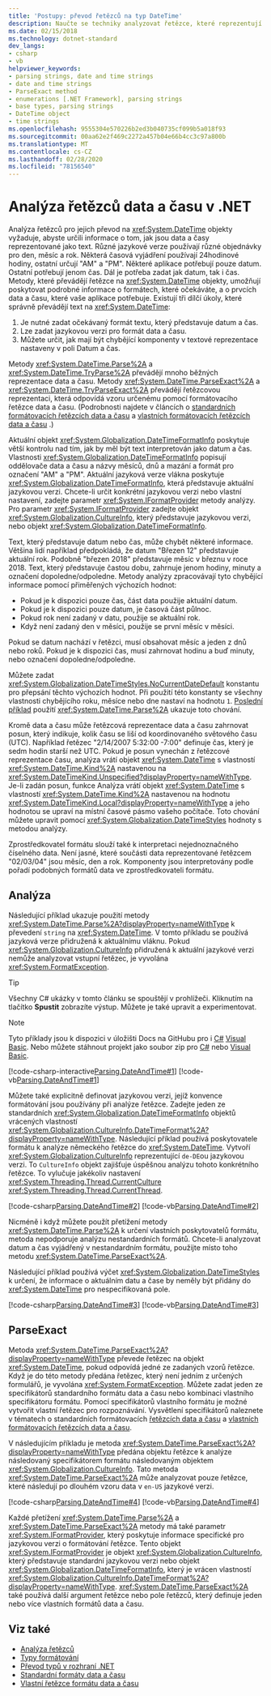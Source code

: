 ```yaml
---
title: 'Postupy: převod řetězců na typ DateTime'
description: Naučte se techniky analyzovat řetězce, které reprezentují data a časy pro vytvoření hodnoty DateTime z řetězce data a času.
ms.date: 02/15/2018
ms.technology: dotnet-standard
dev_langs:
- csharp
- vb
helpviewer_keywords:
- parsing strings, date and time strings
- date and time strings
- ParseExact method
- enumerations [.NET Framework], parsing strings
- base types, parsing strings
- DateTime object
- time strings
ms.openlocfilehash: 9555304e570226b2ed3b040735cf099b5a018f93
ms.sourcegitcommit: 00aa62e2f469c2272a457b04e66b4cc3c97a800b
ms.translationtype: MT
ms.contentlocale: cs-CZ
ms.lasthandoff: 02/28/2020
ms.locfileid: "78156540"
---
```

# <a name="parsing-date-and-time-strings-in-net"></a>Analýza řetězců data a času v .NET

Analýza řetězců pro jejich převod na <xref:System.DateTime> objekty vyžaduje, abyste určili informace o tom, jak jsou data a časy reprezentované jako text. Různé jazykové verze používají různé objednávky pro den, měsíc a rok. Některá časová vyjádření používají 24hodinové hodiny, ostatní určují "AM" a "PM". Některé aplikace potřebují pouze datum. Ostatní potřebují jenom čas. Dál je potřeba zadat jak datum, tak i čas. Metody, které převádějí řetězce na <xref:System.DateTime> objekty, umožňují poskytovat podrobné informace o formátech, které očekáváte, a o prvcích data a času, které vaše aplikace potřebuje. Existují tři dílčí úkoly, které správně převádějí text na <xref:System.DateTime>:

1. Je nutné zadat očekávaný formát textu, který představuje datum a čas.
1. Lze zadat jazykovou verzi pro formát data a času.
1. Můžete určit, jak mají být chybějící komponenty v textové reprezentace nastaveny v poli Datum a čas.

Metody <xref:System.DateTime.Parse%2A> a <xref:System.DateTime.TryParse%2A> převádějí mnoho běžných reprezentace data a času. Metody <xref:System.DateTime.ParseExact%2A> a <xref:System.DateTime.TryParseExact%2A> převádějí řetězcovou reprezentaci, která odpovídá vzoru určenému pomocí formátovacího řetězce data a času. (Podrobnosti najdete v článcích o [standardních formátovacích řetězcích data a času](standard-date-and-time-format-strings.md) a [vlastních formátovacích řetězcích data a času](custom-date-and-time-format-strings.md) .)

Aktuální objekt <xref:System.Globalization.DateTimeFormatInfo> poskytuje větší kontrolu nad tím, jak by měl být text interpretován jako datum a čas. Vlastnosti <xref:System.Globalization.DateTimeFormatInfo> popisují oddělovače data a času a názvy měsíců, dnů a mazání a formát pro označení "AM" a "PM". Aktuální jazyková verze vlákna poskytuje <xref:System.Globalization.DateTimeFormatInfo>, která představuje aktuální jazykovou verzi. Chcete-li určit konkrétní jazykovou verzi nebo vlastní nastavení, zadejte parametr <xref:System.IFormatProvider> metody analýzy. Pro parametr <xref:System.IFormatProvider> zadejte objekt <xref:System.Globalization.CultureInfo>, který představuje jazykovou verzi, nebo objekt <xref:System.Globalization.DateTimeFormatInfo>.

Text, který představuje datum nebo čas, může chybět některé informace. Většina lidí například předpokládá, že datum "Březen 12" představuje aktuální rok. Podobně "březen 2018" představuje měsíc v březnu v roce 2018. Text, který představuje častou dobu, zahrnuje jenom hodiny, minuty a označení dopoledne/odpoledne.  Metody analýzy zpracovávají tyto chybějící informace pomocí přiměřených výchozích hodnot:

- Pokud je k dispozici pouze čas, část data použije aktuální datum.
- Pokud je k dispozici pouze datum, je časová část půlnoc.
- Pokud rok není zadaný v datu, použije se aktuální rok.
- Když není zadaný den v měsíci, použije se první měsíc v měsíci.

Pokud se datum nachází v řetězci, musí obsahovat měsíc a jeden z dnů nebo roků. Pokud je k dispozici čas, musí zahrnovat hodinu a buď minuty, nebo označení dopoledne/odpoledne.

Můžete zadat <xref:System.Globalization.DateTimeStyles.NoCurrentDateDefault> konstantu pro přepsání těchto výchozích hodnot. Při použití této konstanty se všechny vlastnosti chybějícího roku, měsíce nebo dne nastaví na hodnotu `1`. [Poslední příklad](#styles-example) použití <xref:System.DateTime.Parse%2A> ukazuje toto chování.

Kromě data a času může řetězcová reprezentace data a času zahrnovat posun, který indikuje, kolik času se liší od koordinovaného světového času (UTC). Například řetězec "2/14/2007 5:32:00 -7:00" definuje čas, který je sedm hodin starší než UTC. Pokud je posun vynechán z řetězcové reprezentace času, analýza vrátí objekt <xref:System.DateTime> s vlastností <xref:System.DateTime.Kind%2A> nastavenou na <xref:System.DateTimeKind.Unspecified?displayProperty=nameWithType>. Je-li zadán posun, funkce Analýza vrátí objekt <xref:System.DateTime> s vlastností <xref:System.DateTime.Kind%2A> nastavenou na hodnotu <xref:System.DateTimeKind.Local?displayProperty=nameWithType> a jeho hodnotou se upraví na místní časové pásmo vašeho počítače. Toto chování můžete upravit pomocí <xref:System.Globalization.DateTimeStyles> hodnoty s metodou analýzy.
  
Zprostředkovatel formátu slouží také k interpretaci nejednoznačného číselného data. Není jasné, které součásti data reprezentované řetězcem "02/03/04" jsou měsíc, den a rok. Komponenty jsou interpretovány podle pořadí podobných formátů data ve zprostředkovateli formátu.

## <a name="parse"></a>Analýza

Následující příklad ukazuje použití metody <xref:System.DateTime.Parse%2A?displayProperty=nameWithType> k převedení `string` na <xref:System.DateTime>. V tomto příkladu se používá jazyková verze přidružená k aktuálnímu vláknu. Pokud <xref:System.Globalization.CultureInfo> přidružená k aktuální jazykové verzi nemůže analyzovat vstupní řetězec, je vyvolána <xref:System.FormatException>.

> [!TIP]
> Všechny C# ukázky v tomto článku se spouštějí v prohlížeči. Kliknutím na tlačítko **Spustit** zobrazíte výstup. Můžete je také upravit a experimentovat.

> [!NOTE]
> Tyto příklady jsou k dispozici v úložišti Docs na GitHubu pro i [C#](https://github.com/dotnet/samples/tree/master/snippets/csharp/how-to/conversions) [Visual Basic](https://github.com/dotnet/samples/tree/master/snippets/visualbasic/how-to/conversions). Nebo můžete stáhnout projekt jako soubor zip pro [C#](https://github.com/dotnet/samples/raw/master/snippets/csharp/how-to/conversions.zip) nebo [Visual Basic](https://github.com/dotnet/samples/raw/master/snippets/visualbasic/how-to/conversions.zip).

[!code-csharp-interactive[Parsing.DateAndTime#1](../../../samples/snippets/csharp/how-to/conversions/StringToDateTime.cs#1)]
[!code-vb[Parsing.DateAndTime#1](../../../samples/snippets/visualbasic/how-to/conversions/Program.vb#1)]

Můžete také explicitně definovat jazykovou verzi, jejíž konvence formátování jsou používány při analýze řetězce. Zadejte jeden ze standardních <xref:System.Globalization.DateTimeFormatInfo> objektů vrácených vlastností <xref:System.Globalization.CultureInfo.DateTimeFormat%2A?displayProperty=nameWithType>. Následující příklad používá poskytovatele formátu k analýze německého řetězce do <xref:System.DateTime>. Vytvoří <xref:System.Globalization.CultureInfo> reprezentující `de-DE`ou jazykovou verzi. To `CultureInfo` objekt zajišťuje úspěšnou analýzu tohoto konkrétního řetězce. To vylučuje jakékoliv nastavení <xref:System.Threading.Thread.CurrentCulture> <xref:System.Threading.Thread.CurrentThread>.  
  
[!code-csharp[Parsing.DateAndTime#2](../../../samples/snippets/csharp/how-to/conversions/StringToDateTime.cs#2)]
[!code-vb[Parsing.DateAndTime#2](../../../samples/snippets/visualbasic/how-to/conversions/Program.vb#2)]

Nicméně i když můžete použít přetížení metody <xref:System.DateTime.Parse%2A> k určení vlastních poskytovatelů formátu, metoda nepodporuje analýzu nestandardních formátů. Chcete-li analyzovat datum a čas vyjádřený v nestandardním formátu, použijte místo toho metodu <xref:System.DateTime.ParseExact%2A>.  

<a name="styles-example"></a>Následující příklad používá výčet <xref:System.Globalization.DateTimeStyles> k určení, že informace o aktuálním datu a čase by neměly být přidány do <xref:System.DateTime> pro nespecifikovaná pole.  

[!code-csharp[Parsing.DateAndTime#3](../../../samples/snippets/csharp/how-to/conversions/StringToDateTime.cs#3)]
[!code-vb[Parsing.DateAndTime#3](../../../samples/snippets/visualbasic/how-to/conversions/Program.vb#3)]

## <a name="parseexact"></a>ParseExact

Metoda <xref:System.DateTime.ParseExact%2A?displayProperty=nameWithType> převede řetězec na objekt <xref:System.DateTime>, pokud odpovídá jedné ze zadaných vzorů řetězce. Když je do této metody předána řetězec, který není jedním z určených formulářů, je vyvolána <xref:System.FormatException>. Můžete zadat jeden ze specifikátorů standardního formátu data a času nebo kombinaci vlastního specifikátoru formátu. Pomocí specifikátorů vlastního formátu je možné vytvořit vlastní řetězec pro rozpoznávání. Vysvětlení specifikátorů naleznete v tématech o standardních formátovacích [řetězcích data a času](standard-date-and-time-format-strings.md) a [vlastních formátovacích řetězcích data a času](custom-date-and-time-format-strings.md).  

V následujícím příkladu je metoda <xref:System.DateTime.ParseExact%2A?displayProperty=nameWithType> předána objektu řetězce k analýze následovaný specifikátorem formátu následovaným objektem <xref:System.Globalization.CultureInfo>. Tato metoda <xref:System.DateTime.ParseExact%2A> může analyzovat pouze řetězce, které následují po dlouhém vzoru data v `en-US` jazykové verzi.  

[!code-csharp[Parsing.DateAndTime#4](../../../samples/snippets/csharp/how-to/conversions/StringToDateTime.cs#4)]
[!code-vb[Parsing.DateAndTime#4](../../../samples/snippets/visualbasic/how-to/conversions/Program.vb#4)]

Každé přetížení <xref:System.DateTime.Parse%2A> a <xref:System.DateTime.ParseExact%2A> metody má také parametr <xref:System.IFormatProvider>, který poskytuje informace specifické pro jazykovou verzi o formátování řetězce. Tento objekt <xref:System.IFormatProvider> je objekt <xref:System.Globalization.CultureInfo>, který představuje standardní jazykovou verzi nebo objekt <xref:System.Globalization.DateTimeFormatInfo>, který je vrácen vlastností <xref:System.Globalization.CultureInfo.DateTimeFormat%2A?displayProperty=nameWithType>.  <xref:System.DateTime.ParseExact%2A> také používá další argument řetězce nebo pole řetězců, který definuje jeden nebo více vlastních formátů data a času.  

## <a name="see-also"></a>Viz také

- [Analýza řetězců](parsing-strings.md)
- [Typy formátování](formatting-types.md)
- [Převod typů v rozhraní .NET](type-conversion.md)
- [Standardní formáty data a času](standard-date-and-time-format-strings.md)
- [Vlastní řetězce formátu data a času](custom-date-and-time-format-strings.md)
